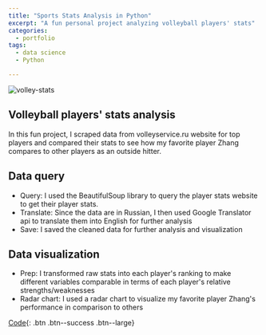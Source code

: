 ```yaml
---
title: "Sports Stats Analysis in Python"
excerpt: "A fun personal project analyzing volleyball players' stats"
categories:
  - portfolio
tags:
  - data science
  - Python

---
```

![volley-stats](https://encrypted-tbn0.gstatic.com/images?q=tbn:ANd9GcS27An_e6dBdQI1LuwWrlgIgZZtFl5FBEtH_Ew-PuVWVw&s) 

## Volleyball players' stats analysis  
In this fun project, I scraped data from volleyservice.ru website for top players and compared their stats to see how my favorite player Zhang compares to other players as an outside hitter. 

## Data query
- Query: I used the BeautifulSoup library to query the player stats website to get their player stats. 
- Translate: Since the data are in Russian, I then used Google Translator api to translate them into English for further analysis
- Save: I saved the cleaned data for further analysis and visualization

## Data visualization
-  Prep: I transformed raw stats into each player's ranking to make different variables comparable in terms of each player's relative strengths/weaknesses
-  Radar chart: I used a radar chart to visualize my favorite player Zhang's performance in comparison to others


[Code](https://github.com/chaix026/volley-zjy){: .btn .btn--success .btn--large}

